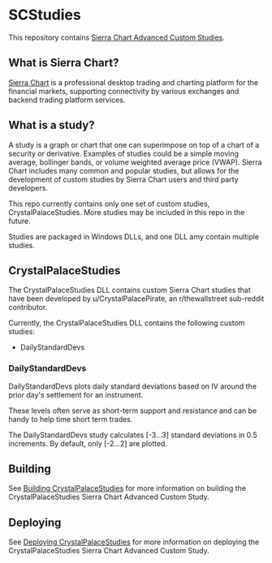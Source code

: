 # SCStudies
This repository contains [Sierra Chart Advanced Custom Studies](https://www.sierrachart.com/index.php?page=doc/AdvancedCustomStudyInterfaceAndLanguage.php).

## What is Sierra Chart?
[Sierra Chart](https://www.sierrachart.com/) is a professional desktop trading and charting platform for the financial markets, supporting connectivity by various exchanges and backend trading platform services.

## What is a study?
A study is a graph or chart that one can superimpose on top of a chart of a security or derivative.  Examples of studies could be a simple moving average, bollinger bands, or volume weighted average price (VWAP).  Sierra Chart includes many common and popular studies, but allows for the development of custom studies by Sierra Chart users and third party developers.

This repo currently contains only one set of custom studies, CrystalPalaceStudies.  More studies may be included in this repo in the future.

Studies are packaged in Windows DLLs, and one DLL amy contain multiple studies.

## CrystalPalaceStudies

The CrystalPalaceStudies DLL contains custom Sierra Chart studies that have been developed by u/CrystalPalacePirate, an r/thewallstreet sub-reddit contributor.

Currently, the CrystalPalaceStudies DLL contains the following custom studies:
- DailyStandardDevs

### DailyStandardDevs
DailyStandardDevs plots daily standard deviations based on IV around the prior day's settlement for an instrument.

These levels often serve as short-term support and resistance and can be handy to help time short term trades.

The DailyStandardDevs study calculates [-3...3] standard deviations in 0.5 increments. By default, only [-2...2] are plotted.

## Building
See [Building CrystalPalaceStudies](./CPSBuild.md) for more information on building the CrystalPalaceStudies Sierra Chart Advanced Custom Study.

## Deploying
See [Deploying CrystalPalaceStudies](./CPSDeploy.md) for more information on deploying the CrystalPalaceStudies Sierra Chart Advanced Custom Study.